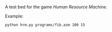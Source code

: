 A test bed for the game _Human Resource Machine_.

Example:
```bash
python hrm.py programs/fib.asm 100 15
```
